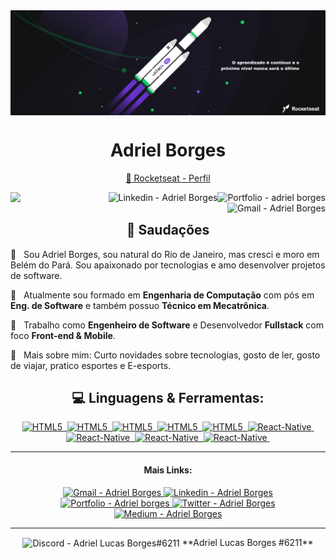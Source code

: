 <img align="center" src="./assets/cover.png"/>

<h1 align="center"> Adriel Borges</h1> 

<!-- <h3 align="center">Um Desenvolvedor de Software do Brasil</h3> -->

<div align="center">

[ :rocket: Rocketseat - Perfil](https://app.rocketseat.com.br/me/adrielborges)
</div>

<div>

<a href="https://github.com/adrielborges/portfolio" target="_blank" >
  <img align="right" alt="Portfolio - adriel borges" src="https://img.shields.io/badge/-Portifólio-000?style=flat-square&logo=P&logoColor=white&link=https://github.com/adrielborges/portfolio">
</a>

<a href="https://www.linkedin.com/in/adriel-borgesti" target="_blank" >
  <img align="right" alt="Linkedin - Adriel Borges" src="https://img.shields.io/badge/-adrielborgesti-blue?style=flat-square&logo=Linkedin&logoColor=white&link=https://www.linkedin.com/in/adriel-borgesti">
</a>


<a href="mailto:adrieluca@gmail.com" target="_blank" >
  <img align="right" alt="Gmail - Adriel Borges" src="https://img.shields.io/badge/-Gmail-c14438?style=flat-square&logo=Gmail&logoColor=white&link=mailto:adrielluca@gmail.com&longCache=true">
</a>

</div>

![](https://komarev.com/ghpvc/?username=adrielborges)


<h2 align="center"> 👋 Saudações </h2> 

💬  &nbsp; Sou Adriel Borges, sou natural do Rio de Janeiro, mas cresci e moro em Belém do Pará. Sou apaixonado por tecnologias e amo desenvolver projetos de software.

:rocket:  &nbsp; Atualmente sou formado em **Engenharia de Computação** com pós em **Eng. de Software** e também possuo **Técnico em Mecatrônica**.

💼 &nbsp; Trabalho como **Engenheiro de Software** e Desenvolvedor **Fullstack** com foco **Front-end & Mobile**.

📰  &nbsp;  Mais sobre mim: Curto novidades sobre tecnologias, gosto de ler, gosto de viajar, pratico esportes e E-esports.

<div align="center">

## :computer: Linguagens & Ferramentas:


<a href="https://developer.mozilla.org/pt-BR/docs/Web/HTML/HTML5">
  <img alt="HTML5" src="https://img.shields.io/badge/-HTML5-E96227?style=flat&logoColor=fff&logo=HTML5">&nbsp;
</a>
<a href="https://www.w3.org/Style/CSS/Overview.en.html">
  <img alt="HTML5" src="https://img.shields.io/badge/-CSS-249CDA?style=flat&logoColor=fff&logo=CSS3">&nbsp;
</a>
<a href="https://developer.mozilla.org/pt-BR/docs/Web/JavaScript">
  <img alt="HTML5" src="https://img.shields.io/badge/-JavaScript-f0db4f?style=flat&logoColor=fff&logo=javascript">&nbsp;
</a>
<a href="https://www.typescriptlang.org/">
  <img alt="HTML5" src="https://img.shields.io/badge/-TypeScript-007ACC?style=flat&logoColor=fff&logo=typescript">&nbsp;
</a>
<a href="https://pt-br.reactjs.org/">
  <img alt="HTML5" src="https://img.shields.io/badge/-React.js-48CEF7?style=flat&logoColor=fff&logo=react">&nbsp;
</a>
<a href="https://reactnative.dev/">
  <img alt="React-Native" src="https://img.shields.io/badge/-React_Native-0488B0?style=flat&logoColor=fff&logo=react">&nbsp;
</a>
<a href="https://nodejs.org/en/">
  <img alt="React-Native" src="https://img.shields.io/badge/-Node.js-5B9856?style=flat&logoColor=fff&logo=node.js">&nbsp;
</a>
<a href="https://www.postgresql.org/">
   <img alt="React-Native" src="https://img.shields.io/badge/-PostgreSQL-2D668E?style=flat&logoColor=fff&logo=postgresql">&nbsp;
</a>
<a href="https://git-scm.com/">
   <img alt="React-Native" src="https://img.shields.io/badge/-Git-F04F33?style=flat&logoColor=fff&logo=git">&nbsp;
</a>

<!-- <center>
  <table>
    <tr>
        <td><img heigth="100% auto;" align="left" src="https://github-readme-stats.vercel.app/api?username=adrielborges&theme=blue&include_all_commits=true&count_private=true"/></td>
       <td><img width="410px" align="left" src="https://github-readme-stats.vercel.app/api/top-langs/?username=adrielborges&layout=compact&theme=blue" /></td>
    </tr>  
  </table>
</center>  -->

</div>

--- 

<div align="center">
<h4 > Mais Links: </h4>

<a href="mailto:adrieluca@gmail.com" target="_blank" >
  <img  alt="Gmail - Adriel Borges" src="https://img.shields.io/badge/-adrielluca@gmail.com-c14438?style=flat-square&logo=Gmail&logoColor=white&link=mailto:adrielluca@gmail.com&longCache=true">
</a>

<a href="https://www.linkedin.com/in/adriel-borgesti" target="_blank" >
  <img alt="Linkedin - Adriel Borges" src="https://img.shields.io/badge/-adrielborgesti-blue?style=flat-square&logo=Linkedin&logoColor=white&link=https://www.linkedin.com/in/adriel-borgesti">
</a>

<a href="https://github.com/adrielborges/portfolio" target="_blank" >
  <img alt="Portfolio - Adriel borges" src="https://img.shields.io/badge/-Portifólio-000?style=flat-square&logo=P&logoColor=white&link=https://github.com/adrielborges/portfolio">
</a>

<a href="https://twitter.com/1adrielborges" target="_blank" >
  <img alt="Twitter - Adriel Borges" src="https://img.shields.io/badge/-Twitter-2FB2F6?style=flat-square&logo=Twitter&logoColor=white&link=https://twitter.com/Adrielborges_&longCache=true">
</a>
<!--
<a href="https://www.instagram.com/1lucas_borges/" target="_blank" >
  <img alt="Instagram - Adriel Borges" src="https://img.shields.io/badge/-Instagram-DA3561?style=flat-square&logo=Instagram&logoColor=white&link=https://www.instagram.com/1lucas_borges/&longCache=true">
</a>
 -->

<a href="https://medium.com/@adrielluca" target="_blank" >
  <img  alt="Medium - Adriel Borges" src="https://img.shields.io/badge/-Medium-110F0E?style=flat-square&logo=Medium&logoColor=white&link=https://medium.com/@adrielluca&longCache=true">
</a>

</div>

---

<div align="center">
<img align="center" alt="Discord - Adriel Lucas Borges#6211" src="https://img.shields.io/badge/-Discord-110F0E?style=flat-square&logo=Discord&logoColor=white&link=https://medium.com/@adrielluca&longCache=true"> **Adriel Lucas Borges #6211**
  
  </div>
